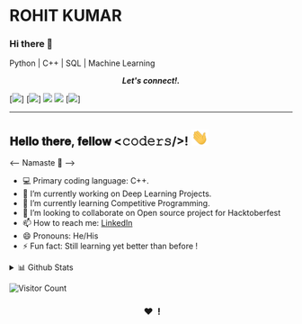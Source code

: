 <!--
**ROHIT0698KM/ROHIT0698KM** is a ✨ _special_ ✨ repository because its `README.md` (this file) appears on your GitHub profile.

-->
# ROHIT KUMAR 

### Hi there 👋

Python | C++ | SQL | Machine Learning 


<p align="center">
  <b><i>Let's connect!.</i></b>

[<img height="30" src="https://img.shields.io/badge/twitter-%231DA1F2.svg?&style=for-the-badge&logo=twitter&logoColor=white"/>]
[<img height="30" src = "https://img.shields.io/badge/Youtube-%23E4405F.svg?&style=for-the-badge&logo=Youtube&logoColor=white">]
<a href="mailto:" style="text-decoration:none"><img height="30" src = "https://img.shields.io/badge/gmail-c14438?&style=for-the-badge&logo=gmail&logoColor=white"></a>
[<img height="30" src="https://img.shields.io/badge/linkedin-blue.svg?&style=for-the-badge&logo=linkedin&logoColor=white"/>][LinkedIn]
[<img height="30" src="https://img.shields.io/badge/-Medium-000000.svg?&style=for-the-badge&logo=Medium&logoColor=white"/>]
<br />
<hr />



<h2> 𝐇𝐞𝐥𝐥𝐨 𝐭𝐡𝐞𝐫𝐞, 𝐟𝐞𝐥𝐥𝐨𝐰 <𝚌𝚘𝚍𝚎𝚛𝚜/>! <img src="https://raw.githubusercontent.com/ABSphreak/ABSphreak/master/gifs/Hi.gif" width="30px"></h2>
<-- Namaste 🙏 -->
 <!--<img align="right" height="270px" alt="GIF" src="https://i.pinimg.com/originals/e4/26/70/e426702edf874b181aced1e2fa5c6cde.gif" /> -->
 
-  :computer: Primary coding language: C++.
- 🔭 I’m currently working on Deep Learning Projects.
- 🌱 I’m currently learning Competitive Programming.
- 👯 I’m looking to collaborate on Open source project for Hacktoberfest
- 📫 How to reach me: [LinkedIn](https://www.linkedin.com/in/rohit-km)
- 😄 Pronouns: He/His
- ⚡ Fun fact: Still learning yet better than before !


 <details>
<summary>📊 Github Stats</summary>

<p align="center"> <img src="https://github-readme-stats.vercel.app/api?username=ROHIT0698KM&show_icons=true&theme=gotham" alt="Rohit Kumar | Stats" />

</details>


 ![Visitor Count](https://profile-counter.glitch.me/{ROHIT0698KM}/count.svg)
 
 
<h3 align="center"> &nbsp;❤️&nbsp; !</h3>

[linkedin]: https://www.linkedin.com/in/rohit-km

